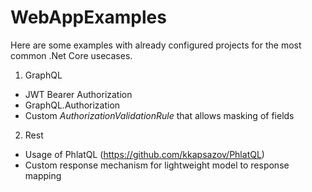 # WebAppExamples
Here are some examples with already configured projects for the most common .Net Core usecases.

1. GraphQL
  - JWT Bearer Authorization
  - GraphQL.Authorization
  - Custom *AuthorizationValidationRule* that allows masking of fields
  
2. Rest
  - Usage of PhlatQL (https://github.com/kkapsazov/PhlatQL)
  - Custom response mechanism for lightweight model to response mapping 
